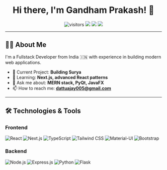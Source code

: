 <h1 align="center">Hi there, I'm Gandham Prakash! 👋</h1>

<p align="center">
  <img src="https://visitor-badge.laobi.icu/badge?page_id=AjayDattu.AjayDattu" alt="visitors"/>
  <a href="https://portfolio.link"><img src="https://img.shields.io/badge/Portfolio-orange?style=for-the-badge&logo=firefox" /></a>
  <a href="https://linkedin.com/in/your-link"><img src="https://img.shields.io/badge/LinkedIn-blue?style=for-the-badge&logo=linkedin" /></a>
  <a href="mailto:dattuajay005@gmail.com"><img src="https://img.shields.io/badge/Gmail-red?style=for-the-badge&logo=gmail" /></a>
</p>

---

## 👨‍💻 About Me

I'm a Fullstack Developer from India 🇮🇳 with experience in building modern web applications.

- 🔭 Current Project: **Building Surya**
- 🌱 Learning: **Next.js, advanced React patterns**
- 💬 Ask me about: **MERN stack, PyQt, JavaFX**
- 📫 How to reach me: **[dattuajay005@gmail.com](mailto:dattuajay005@gmail.com)**

---

## 🛠 Technologies & Tools

### Frontend  
![React](https://img.shields.io/badge/-React-61DAFB?style=flat-square&logo=react)
![Next.js](https://img.shields.io/badge/-Next.js-000000?style=flat-square&logo=next.js)
![TypeScript](https://img.shields.io/badge/-TypeScript-007ACC?style=flat-square&logo=typescript)
![Tailwind CSS](https://img.shields.io/badge/-Tailwind_CSS-38B2AC?style=flat-square&logo=tailwind-css)
![Material-UI](https://img.shields.io/badge/-Material_UI-0081CB?style=flat-square&logo=material-ui)
![Bootstrap](https://img.shields.io/badge/-Bootstrap-563D7C?style=flat-square&logo=bootstrap)

### Backend  
![Node.js](https://img.shields.io/badge/-Node.js-339933?style=flat-square&logo=node.js)
![Express.js](https://img.shields.io/badge/-Express.js-000000?style=flat-square&logo=express)
![Python](https://img.shields.io/badge/-Python-3776AB?style=flat-square&logo=python)
![Flask](https://img.shields.io/badge/-Flask-000000?style=flat-square&logo=flask)

